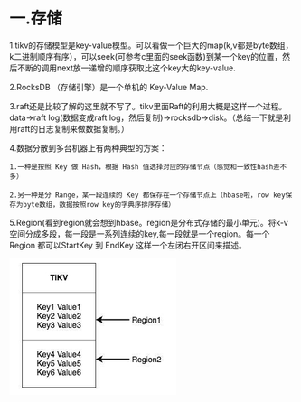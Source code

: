 # 一.存储

1.tikv的存储模型是key-value模型。可以看做一个巨大的map(k,v都是byte数组，k二进制顺序有序），可以seek(可参考c里面的seek函数)到某一个key的位置，然后不断的调用next放一递增的顺序获取比这个key大的key-value.

2.RocksDB （存储引擎）是一个单机的 Key-Value Map.

3.raft还是比较了解的这里就不写了。tikv里面Raft的利用大概是这样一个过程。
data->raft log(数据变成raft log，然后复制)->rocksdb->disk。（总结一下就是利用raft的日志复制来做数据复制。）

4.数据分散到多台机器上有两种典型的方案：

    1.一种是按照 Key 做 Hash，根据 Hash 值选择对应的存储节点（感觉和一致性hash差不多）
    
    2.另一种是分 Range，某一段连续的 Key 都保存在一个存储节点上（hbase啦，row key保存为byte数组，数据按照row key的字典序排序存储）
    
5.Region(看到region就会想到hbase。region是分布式存储的最小单元)。将k-v空间分成多段，每一段是一系列连续的key,每一段就是一个region。每一个 Region 都可以StartKey 到 EndKey 这样一个左闭右开区间来描述。

![](v2-50c0dbe1ddd1744817b9b658120d2613_hd.jpg)


